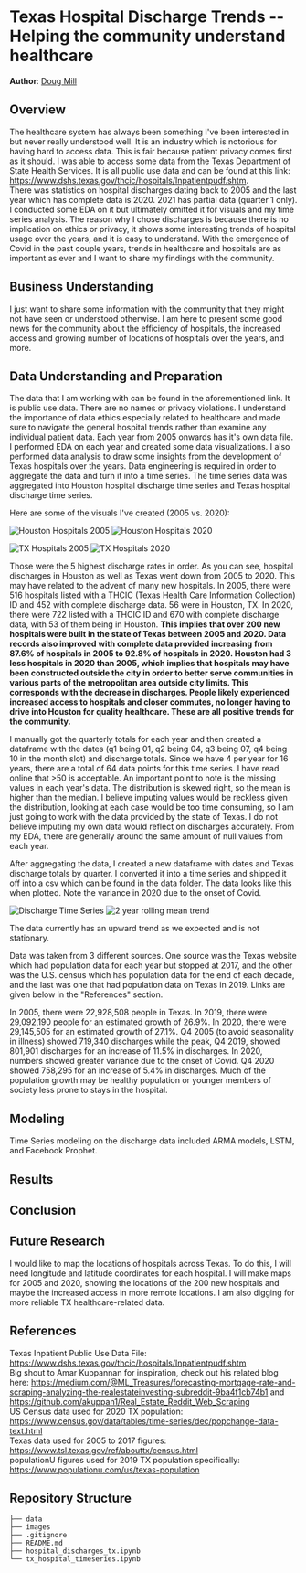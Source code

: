 # Texas Hospital Discharge Trends -- Helping the community understand healthcare

**Author**: [Doug Mill](mailto:douglas_mill@live.com)

## Overview 

The healthcare system has always been something I've been interested in but never really understood well. It is an industry which is notorious for having hard to access data. This is fair because patient privacy comes first as it should. I was able to access some data from the Texas Department of State Health Services. It is all public use data and can be found at this link: https://www.dshs.texas.gov/thcic/hospitals/Inpatientpudf.shtm.
<br>
There was statistics on hospital discharges dating back to 2005 and the last year which has complete data is 2020. 2021 has partial data (quarter 1 only). I conducted some EDA on it but ultimately omitted it for visuals and my time series analysis. The reason why I chose discharges is because there is no implication on ethics or privacy, it shows some interesting trends of hospital usage over the years, and it is easy to understand. With the emergence of Covid in the past couple years, trends in healthcare and hospitals are as important as ever and I want to share my findings with the community.

## Business Understanding

I just want to share some information with the community that they might not have seen or understood otherwise. I am here to present some good news for the community about the efficiency of hospitals, the increased access and growing number of locations of hospitals over the years, and more. 

## Data Understanding and Preparation

The data that I am working with can be found in the aforementioned link. It is public use data. There are no names or privacy violations. I understand the importance of data ethics especially related to healthcare and made sure to navigate the general hospital trends rather than examine any individual patient data.
Each year from 2005 onwards has it's own data file. I performed EDA on each year and created some data visualizations. I also performed data analysis to draw some insights from the development of Texas hospitals over the years. Data engineering is required in order to aggregate the data and turn it into a time series. The time series data was aggregated into Houston hospital discharge time series and Texas hospital discharge time series.

Here are some of the visuals I've created (2005 vs. 2020):

![Houston Hospitals 2005](./images/htx_largest_05.png)
![Houston Hospitals 2020](./images/htx_largest_20.png)

![TX Hospitals 2005](./images/tx_largest_05.png)
![TX Hospitals 2020](./images/tx_largest_20.png)

Those were the 5 highest discharge rates in order. As you can see, hospital discharges in Houston as well as Texas went down from 2005 to 2020.
This may have related to the advent of many new hospitals. In 2005, there were 516 hospitals listed with a THCIC (Texas Health Care Information Collection) ID and 452 with complete discharge data. 56 were in Houston, TX. In 2020, there were 722 listed with a THCIC ID and 670 with complete discharge data, with 53 of them being in Houston. 
**This implies that over 200 new hospitals were built in the state of Texas between 2005 and 2020. Data records also improved with complete data provided increasing from 87.6% of hospitals in 2005 to 92.8% of hospitals in 2020. Houston had 3 less hospitals in 2020 than 2005, which implies that hospitals may have been constructed outside the city in order to better serve communities in various parts of the metropolitan area outside city limits. This corresponds with the decrease in discharges. People likely experienced increased access to hospitals and closer commutes, no longer having to drive into Houston for quality healthcare. These are all positive trends for the community.**

I manually got the quarterly totals for each year and then created a dataframe with the dates (q1 being 01, q2 being 04, q3 being 07, q4 being 10 in the month slot) and discharge totals. Since we have 4 per year for 16 years, there are a total of 64 data points for this time series. I have read online that >50 is acceptable. An important point to note is the missing values in each year's data. The distribution is skewed right, so the mean is higher than the median. I believe imputing values would be reckless given the distribution, looking at each case would be too time consuming, so I am just going to work with the data provided by the state of Texas. I do not believe imputing my own data would reflect on discharges accurately. From my EDA, there are generally around the same amount of null values from each year. 

After aggregating the data, I created a new dataframe with dates and Texas discharge totals by quarter. I converted it into a time series and shipped it off into a csv which can be found in the data folder. The data looks like this when plotted. Note the variance in 2020 due to the onset of Covid.

![Discharge Time Series](./images/tx_total_discharges.png)
![2 year rolling mean trend](./images/2yrMA_trend.png)

The data currently has an upward trend as we expected and is not stationary.

Data was taken from 3 different sources. One source was the Texas website which had population data for each year but stopped at 2017, and the other was the U.S. census which has population data for the end of each decade, and the last was one that had population data on Texas in 2019. Links are given below in the "References" section. 

In 2005, there were 22,928,508 people in Texas. In 2019, there were 29,092,190 people for an estimated growth of 26.9%. In 2020, there were 29,145,505 for an estimated growth of 27.1%. Q4 2005 (to avoid seasonality in illness) showed 719,340 discharges while the peak, Q4 2019, showed 801,901 discharges for an increase of 11.5% in discharges. In 2020, numbers showed greater variance due to the onset of Covid. Q4 2020 showed 758,295 for an increase of 5.4% in discharges. Much of the population growth may be healthy population or younger members of society less prone to stays in the hospital.




## Modeling

Time Series modeling on the discharge data included ARMA models, LSTM, and Facebook Prophet.

## Results

## Conclusion

## Future Research

I would like to map the locations of hospitals across Texas. To do this, I will need longitude and latitude coordinates for each hospital. I will make maps for 2005 and 2020, showing the locations of the 200 new hospitals and maybe the increased access in more remote locations. I am also digging for more reliable TX healthcare-related data.

## References

Texas Inpatient Public Use Data File: https://www.dshs.texas.gov/thcic/hospitals/Inpatientpudf.shtm <br>
Big shout to Amar Kuppannan for inspiration, check out his related blog here: https://medium.com/@ML_Treasures/forecasting-mortgage-rate-and-scraping-analyzing-the-realestateinvesting-subreddit-9ba4f1cb74b1 and https://github.com/akuppan1/Real_Estate_Reddit_Web_Scraping <br>
US Census data used for 2020 TX population: https://www.census.gov/data/tables/time-series/dec/popchange-data-text.html <br>
Texas data used for 2005 to 2017 figures: https://www.tsl.texas.gov/ref/abouttx/census.html <br>
populationU figures used for 2019 TX population specifically: https://www.populationu.com/us/texas-population

## Repository Structure

```
├── data
├── images
├── .gitignore
├── README.md
├── hospital_discharges_tx.ipynb
└── tx_hospital_timeseries.ipynb
